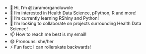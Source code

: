 - 👋 Hi, I’m @zaramorganoluwole
- 👀 I’m interested in Health Data Science, pPython, R and more!
- 🌱 I’m currently learning RShiny and Python!
- 💞️ I’m looking to collaborate on projects surrounding Health Data Science!
- 📫 How to reach me best is my email!
- 😄 Pronouns: she/her
- ⚡ Fun fact: I can rollerskate backwards!

<!---
zaramorganoluwole/zaramorganoluwole is a ✨ special ✨ repository because its `README.md` (this file) appears on your GitHub profile.
You can click the Preview link to take a look at your changes.
--->
